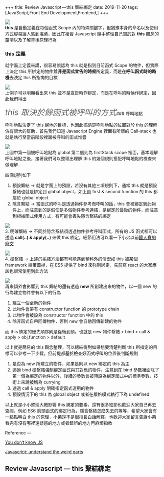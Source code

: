+++
title: Review Javascript — this 繫結綁定
date: 2019-11-20
tags: [JavaScript,Front End Development,Frontend,]
+++

<img class="cp t u dn ak" src="https://miro.medium.com/max/6706/0*Tn6EoEpiHO0wWmGA" role="presentation"><br/><strong class="gm gy">this</strong> 是自動定義在每個函式 Scope 內的特殊關鍵字，但猶豫本身的命名以及使用方式容易讓人感到混淆，因此在複習 Javascript 順手整理自己關於對 <strong class="gm gy">this</strong> 觀念的釐清以及了解背後原理行為

### <strong class="az">this 定義</strong>

就字面上定義來講，很容易誤認為 this 就是指到目前函式 Scope 的物件，但實際上決定 this 所綁定的物件<strong class="gm gy">並非是函式宣告的時候</strong>所定義，而是在<strong class="gm gy">呼叫函式時的時機</strong>去決定 this 所指向的目標

<img class="cp t u dn ak" src="https://miro.medium.com/max/2488/1*iJobgByhZuQYfdFXNTlyUg.png" role="presentation"><br/>上例子可以明顯看出來 this 並不是宣告時作綁定，而是在呼叫的時候作綁定，因此我們得出

<span style="font-size: 26px; color: #696969; font-style:italic">this 取決於餘函式被呼叫的方式</span>### 呼叫地點

呼叫地點決定了 this 綁地的目標，也因此搞清楚呼叫地點的位置對於 this 的理解佔有很大的幫助，首先我們知道 Javascript Engine 裡面有所謂的 Call-stack 也就是執行至當前階段裡面被呼叫的函式堆疊

<img class="cp t u dn ak" src="https://miro.medium.com/max/4252/1*vrCjWedThbeFYy-WL5Zg7A.png" role="presentation"><br/>上圖中第一個被呼叫地點為 global 第二個則為 firstStack scope 裡面，基本理解呼叫地點之後，接著我們可以整理出理解 this 的幾個規則搭配呼叫地點的檢查來做理解．

四個規則如下

<ol>
<li id="063a" class="gk gl el bk gm b gn go gp gq gr gs gt gu gv gw gx if ig ih">預設繫結 -&gt; 就是字面上的預設，若沒有其他三項規則下，通常 this 就是預設繫結也就是綁定到 global object，如上圖 first &amp; second function 的 this 都屬於 global object</li><li id="47cb" class="gk gl el bk gm b gn ii gp ij gr ik gt il gv im gx if ig ih">隱含繫結 -&gt; 當函式的呼叫是透過物件參考而呼叫的話，this 會被綁定到此物件上，而注意到的是假使是多個物件參考連結，是綁定於最後的物件，而注意到根據函式使用方式，有可能會丟失隱含繫結的綁定</li>
</ol><img class="cp t u dn ak" src="https://miro.medium.com/max/2024/1*OlmYj8YOmFD8oZNRwU-RrA.png" role="presentation"><br/>3. 明確繫結 -&gt; 不同於隱含系結須透過物件參考呼叫函式，所有的 JS 函式都可以透過 <strong class="gm gy">call(..) &amp; apply(..) </strong>來做 this 綁定，細節用法可以看一下小弟以前<a href="https://ithelp.ithome.com.tw/articles/10196608" class="at cg ef eg eh ei" target="_blank" rel="noopener nofollow">鐵人賽的廢文</a>

<img class="cp t u dn ak" src="https://miro.medium.com/max/2000/1*N-6rXagwl_UYJA2OejZrWg.png" role="presentation"><br/>4. 硬繫結 -&gt; 上述的系結方法都有可能遇到預料外的情況如 this 被某個 framework 給覆蓋掉，在 ES5 提供了 bind 來強制綁定，先前寫 react 的大家應該也很常使用到此方法

<img class="cp t u dn ak" src="https://miro.medium.com/max/2672/1*QM8BEeeR5pTWAnoo92iVHA.png" role="presentation"><br/>再來額外會影響到 this 繫結的還有透過 <strong class="gm gy">new</strong> 所創建出來的物件，以一個 new 的行為建立物件會有以下的行為

<ol>
<li id="684b" class="gk gl el bk gm b gn go gp gq gr gs gt gu gv gw gx if ig ih">建立一個全新的物件</li><li id="5275" class="gk gl el bk gm b gn ii gp ij gr ik gt il gv im gx if ig ih">此物件會帶有 constructor function 的 prototype chain</li><li id="4650" class="gk gl el bk gm b gn ii gp ij gr ik gt il gv im gx if ig ih">此物件會被設為 constructor function 中的 this</li><li id="7688" class="gk gl el bk gm b gn ii gp ij gr ik gt il gv im gx if ig ih">除非函式自帶回傳物件，否則 new 會自動回傳新建的物件</li>
</ol>而 this 綁定的優先順序則是從後到頭，也就是 new 物件繫結 &gt; bind &gt; call &amp; apply &gt; obj.function &gt; default

以上就是簡易的 this 觀念整理，可以總結得到如果想要清楚判斷 this 所指定的目標可以參考一下步驟，但前提都基於檢查好函式呼叫的位置後判斷規則

<ol>
<li id="1833" class="gk gl el bk gm b gn go gp gq gr gs gt gu gv gw gx if ig ih">是否為 new 所建立的物件，如果是則以 new 綁定的 this 為主</li><li id="fb08" class="gk gl el bk gm b gn ii gp ij gr ik gt il gv im gx if ig ih">透過 bind 硬繫結強制綁定函式與其對應的物件，注意到在 bind 參數裡面除了第一個為綁定的物件以外，後續的參數會被預設為綁定函式中的標準參數，技術上來說被稱為 currying</li><li id="1e70" class="gk gl el bk gm b gn ii gp ij gr ik gt il gv im gx if ig ih">透過 call &amp; apply 明確指定函式運用的物件</li><li id="1ea9" class="gk gl el bk gm b gn ii gp ij gr ik gt il gv im gx if ig ih">預設情況下的 this 為 global object 或者在嚴格模式執行下為 undefined</li>
</ol>以上就是小小整理大概影響 this 綁定的要素，還有很多細節也歡迎大家自己再去查閱，例如 ES6 箭頭函式的綁定行為，隱含繫結怎麼失去的等等，希望大家會有一點點明白 this 的原理，小弟還不是很擅長白話解釋，也歡迎大家留言告訴小弟看完有沒有哪裡還疑惑的地方或者錯誤的地方再麻煩指教

Reference —

<a href="https://github.com/getify/You-Dont-Know-JS" class="at cg ef eg eh ei" target="_blank" rel="noopener nofollow">You don’t know JS</a>

<a href="https://www.udemy.com/course/understand-javascript/" class="at cg ef eg eh ei" target="_blank" rel="noopener nofollow">Javascript: understand the weird parts</a>

## Review Javascript — this 繫結綁定

